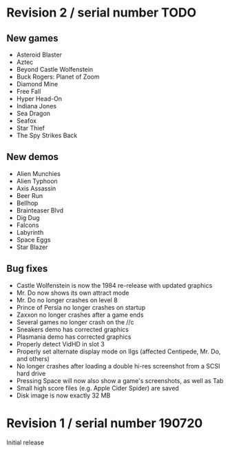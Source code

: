 # Revision 2 / serial number TODO

## New games

 - Asteroid Blaster
 - Aztec
 - Beyond Castle Wolfenstein
 - Buck Rogers: Planet of Zoom
 - Diamond Mine
 - Free Fall
 - Hyper Head-On
 - Indiana Jones
 - Sea Dragon
 - Seafox
 - Star Thief
 - The Spy Strikes Back

## New demos

 - Alien Munchies
 - Alien Typhoon
 - Axis Assassin
 - Beer Run
 - Bellhop
 - Brainteaser Blvd
 - Dig Dug
 - Falcons
 - Labyrinth
 - Space Eggs
 - Star Blazer

## Bug fixes

 - Castle Wolfenstein is now the 1984 re-release with updated graphics
 - Mr. Do now shows its own attract mode
 - Mr. Do no longer crashes on level 8
 - Prince of Persia no longer crashes on startup
 - Zaxxon no longer crashes after a game ends
 - Several games no longer crash on the //c
 - Sneakers demo has corrected graphics
 - Plasmania demo has corrected graphics
 - Properly detect VidHD in slot 3
 - Properly set alternate display mode on IIgs (affected Centipede, Mr. Do, and others)
 - No longer crashes after loading a double hi-res screenshot from a SCSI hard drive
 - Pressing Space will now also show a game's screenshots, as well as Tab
 - Small high score files (e.g. Apple Cider Spider) are saved
 - Disk image is now exactly 32 MB

# Revision 1 / serial number 190720

Initial release
